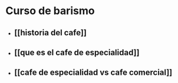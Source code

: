 # Curso de barismo
* ## [[historia del cafe]]
* ## [[que es el cafe de especialidad]]
* ## [[cafe de especialidad vs cafe comercial]]